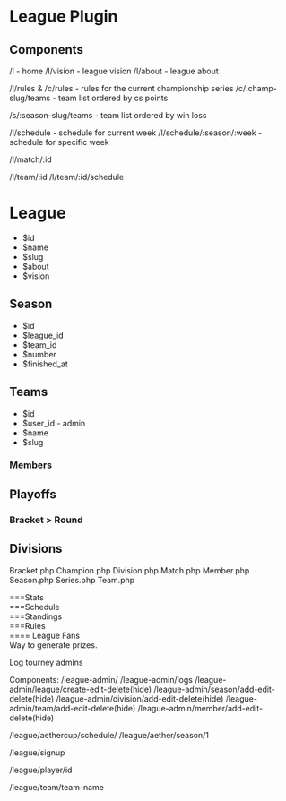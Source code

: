 # League Plugin

## Components
/l - home
/l/vision - league vision
/l/about - league about

/l/rules & /c/rules - rules for the current championship series
/c/:champ-slug/teams - team list ordered by cs points

/s/:season-slug/teams - team list ordered by win loss

/l/schedule - schedule for current week
/l/schedule/:season/:week - schedule for specific week

/l/match/:id

/l/team/:id
/l/team/:id/schedule


# League
 * $id
 * $name
 * $slug
 * $about
 * $vision

## Season
 * $id
 * $league_id
 * $team_id
 * $number
 * $finished_at

## Teams
 * $id
 * $user_id - admin
 * $name
 * $slug

### Members

## Playoffs
### Bracket > Round

## Divisions

Bracket.php
Champion.php
Division.php
Match.php
Member.php
Season.php
Series.php
Team.php

===Stats  
===Schedule  
===Standings  
===Rules  
==== League Fans  
Way to generate prizes.

Log tourney admins

Components:
/league-admin/
/league-admin/logs
/league-admin/league/create-edit-delete(hide)
/league-admin/season/add-edit-delete(hide)
/league-admin/division/add-edit-delete(hide)
/league-admin/team/add-edit-delete(hide)
/league-admin/member/add-edit-delete(hide)


/league/aethercup/schedule/
/league/aether/season/1

/league/signup

/league/player/id

/league/team/team-name